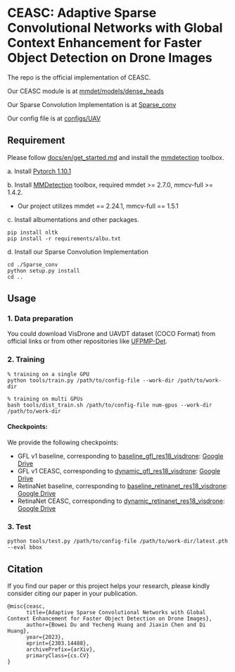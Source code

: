 # CEASC: Adaptive Sparse Convolutional Networks with Global Context Enhancement for Faster Object Detection on Drone Images
The repo is the official implementation of CEASC.

Our CEASC module is at [mmdet/models/dense_heads](mmdet/models/dense_heads)

Our Sparse Convolution Implementation is at [Sparse_conv](Sparse_conv) 

Our config file is at [configs/UAV](configs/UAV)

## Requirement

Please follow [docs/en/get_started.md](docs/en/get_started.md) and install the [mmdetection](https://github.com/open-mmlab/mmdetection) toolbox. 

a. Install [Pytorch 1.10.1](https://pytorch.org/)

b. Install [MMDetection](https://mmdetection.readthedocs.io/en/latest/) toolbox, required mmdet >= 2.7.0, mmcv-full >= 1.4.2. 

- Our project utilizes mmdet == 2.24.1, mmcv-full == 1.5.1

c. Install albumentations and other packages.

```shell
pip install nltk
pip install -r requirements/albu.txt
```

d. Install our Sparse Convolution Implementation

```shell
cd ./Sparse_conv
python setup.py install
cd ..
```

## Usage

### 1. Data preparation

You could download VisDrone and UAVDT dataset (COCO Format) from official links or from other repositories like [UFPMP-Det](https://github.com/PuAnysh/UFPMP-Det).


### 2. Training

```shell
% training on a single GPU
python tools/train.py /path/to/config-file --work-dir /path/to/work-dir

% training on multi GPUs
bash tools/dist_train.sh /path/to/config-file num-gpus --work-dir /path/to/work-dir
```

#### Checkpoints: 
We provide the following checkpoints:
- GFL v1 baseline, corresponding to [baseline_gfl_res18_visdrone](https://github.com/Cuogeihong/CEASC/blob/main/configs/UAV/baseline_gfl_res18_visdrone.py): [Google Drive](https://drive.google.com/drive/folders/1OaLSG0Y3bz1DH3R7HB4y-1LBRHpgQ55c?usp=sharing)
- GFL v1 CEASC, corresponding to [dynamic_gfl_res18_visdrone](https://github.com/Cuogeihong/CEASC/blob/main/configs/UAV/dynamic_gfl_res18_visdrone.py): [Google Drive](https://drive.google.com/drive/folders/1v7pby3LqmcIdDI52KKUQ43Ra3tBQdusR?usp=sharing)
- RetinaNet baseline, corresponding to [baseline_retinanet_res18_visdrone](https://github.com/Cuogeihong/CEASC/blob/main/configs/UAV/baseline_retinanet_res18_visdrone.py): [Google Drive](https://drive.google.com/drive/folders/1Ws5UQri07GGZo_PUyGjFBQA5cI3pjn2K?usp=sharing)
- RetinaNet CEASC, corresponding to [dynamic_retinanet_res18_visdrone](https://github.com/Cuogeihong/CEASC/blob/main/configs/UAV/dynamic_retinanet_res18_visdrone.py): [Google Drive](https://drive.google.com/drive/folders/1Gu0D5XULRkMEGNTGGKNj7X6-WiZs2a34?usp=sharing)


### 3. Test

```shell
python tools/test.py /path/to/config-file /path/to/work-dir/latest.pth --eval bbox
```

## Citation

If you find our paper or this project helps your research, please kindly consider citing our paper in your publication.

```
@misc{ceasc,
      title={Adaptive Sparse Convolutional Networks with Global Context Enhancement for Faster Object Detection on Drone Images}, 
      author={Bowei Du and Yecheng Huang and Jiaxin Chen and Di Huang},
      year={2023},
      eprint={2303.14488},
      archivePrefix={arXiv},
      primaryClass={cs.CV}
}
```






